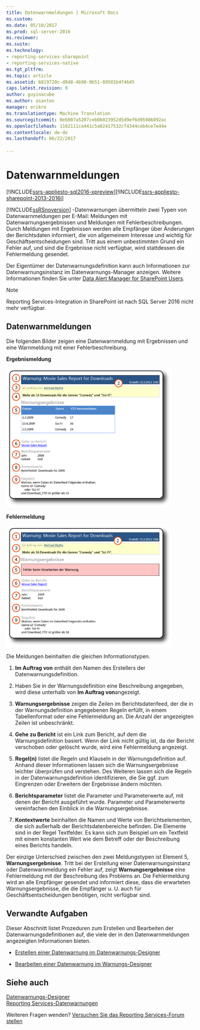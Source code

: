 ```yaml
---
title: Datenwarnmeldungen | Microsoft Docs
ms.custom: 
ms.date: 05/10/2017
ms.prod: sql-server-2016
ms.reviewer: 
ms.suite: 
ms.technology:
- reporting-services-sharepoint
- reporting-services-native
ms.tgt_pltfrm: 
ms.topic: article
ms.assetid: 6819720c-d848-4b90-9b51-89501b4f4645
caps.latest.revision: 9
author: guyinacube
ms.author: asaxton
manager: erikre
ms.translationtype: Machine Translation
ms.sourcegitcommit: 0eb007a5207ceb0b023952d5d9ef6d95986092ac
ms.openlocfilehash: 1182111ce441c5a02417532cf4344ceb4ce7e44e
ms.contentlocale: de-de
ms.lasthandoff: 06/22/2017

---
```

# <a name="data-alert-messages"></a>Datenwarnmeldungen

[!INCLUDE[ssrs-appliesto-sql2016-xpreview](../includes/ssrs-appliesto-sql2016-xpreview.md)][!INCLUDE[ssrs-appliesto-sharepoint-2013-2016i](../includes/ssrs-appliesto-sharepoint-2013-2016.md)]

[!INCLUDE[ssRSnoversion](../includes/ssrsnoversion-md.md)] -Datenwarnungen übermitteln zwei Typen von Datenwarnmeldungen per E-Mail: Meldungen mit Datenwarnungsergebnissen und Meldungen mit Fehlerbeschreibungen. Durch Meldungen mit Ergebnissen werden alle Empfänger über Änderungen der Berichtsdaten informiert, die von allgemeinem Interesse und wichtig für Geschäftsentscheidungen sind. Tritt aus einem unbestimmten Grund ein Fehler auf, und sind die Ergebnisse nicht verfügbar, wird stattdessen die Fehlermeldung gesendet.

Der Eigentümer der Datenwarnungsdefinition kann auch Informationen zur Datenwarnungsinstanz im Datenwarnungs-Manager anzeigen. Weitere Informationen finden Sie unter [Data Alert Manager for SharePoint Users](../reporting-services/data-alert-manager-for-sharepoint-users.md).  

> [!NOTE]
> Reporting Services-Integration in SharePoint ist nach SQL Server 2016 nicht mehr verfügbar.
  
##  <a name="DataAlertMessages"></a> Datenwarnmeldungen  
 Die folgenden Bilder zeigen eine Datenwarnmeldung mit Ergebnissen und eine Warnmeldung mit einer Fehlerbeschreibung.  
  
 **Ergebnismeldung**  
  
 ![Daten-Warnungs-e-Mail-Nachricht mit Ergebnissen](../reporting-services/media/rs-alertmessageresults.gif "Daten-Warnungs-e-Mail-Nachricht mit Ergebnissen")  
  
 **Fehlermeldung**  
  
 ![Datenwarnmeldung mit Fehlermeldung](../reporting-services/media/rs-alertmessageerrror.gif "datenwarnmeldung mit Fehlermeldung")  
  
 Die Meldungen beinhalten die gleichen Informationstypen.  
  
1.  **Im Auftrag von** enthält den Namen des Erstellers der Datenwarnungsdefinition.  
  
2.  Haben Sie in der Warnungsdefinition eine Beschreibung angegeben, wird diese unterhalb von **Im Auftrag von**angezeigt.  
  
3.  **Warnungsergebnisse** zeigen die Zeilen im Berichtsdatenfeed, der die in der Warnungsdefinition angegebenen Regeln erfüllt, in einem Tabellenformat oder eine Fehlermeldung an. Die Anzahl der angezeigten Zeilen ist unbeschränkt.  
  
4.  **Gehe zu Bericht** ist ein Link zum Bericht, auf dem die Warnungsdefinition basiert. Wenn der Link nicht gültig ist, da der Bericht verschoben oder gelöscht wurde, wird eine Fehlermeldung angezeigt.  
  
5.  **Regel(n)** listet die Regeln und Klauseln in der Warnungsdefinition auf. Anhand dieser Informationen lassen sich die Warnungsergebnisse leichter überprüfen und verstehen. Des Weiteren lassen sich die Regeln in der Datenwarnungsdefinition identifizieren, die Sie ggf. zum Eingrenzen oder Erweitern der Ergebnisse ändern möchten.  
  
6.  **Berichtsparameter** listet die Parameter und Parameterwerte auf, mit denen der Bericht ausgeführt wurde. Parameter und Parameterwerte vereinfachen den Einblick in die Warnungsergebnisse.  
  
7.  **Kontextwerte** beinhalten die Namen und Werte von Berichtselementen, die sich außerhalb der Berichtsdatenbereiche befinden. Die Elemente sind in der Regel Textfelder. Es kann sich zum Beispiel um ein Textfeld mit einem konstanten Wert wie dem Betreff oder der Beschreibung eines Berichts handeln.  
  
 Der einzige Unterschied zwischen den zwei Meldungstypen ist Element 5, **Warnungsergebnisse**. Tritt bei der Erstellung einer Datenwarnungsinstanz oder Datenwarnmeldung ein Fehler auf, zeigt **Warnungsergebnisse** eine Fehlermeldung mit der Beschreibung des Problems an. Die Fehlermeldung wird an alle Empfänger gesendet und informiert diese, dass die erwarteten Warnungsergebnisse, die die Empfänger u. U. auch für Geschäftsentscheidungen benötigen, nicht verfügbar sind.  
  
  
##  <a name="HowTo"></a> Verwandte Aufgaben  
 Dieser Abschnitt listet Prozeduren zum Erstellen und Bearbeiten der Datenwarnungsdefinitionen auf, die viele der in den Datenwarnmeldungen angezeigten Informationen bieten.  
  
-   [Erstellen einer Datenwarnung im Datenwarnungs-Designer](../reporting-services/create-a-data-alert-in-data-alert-designer.md)  
  
-   [Bearbeiten einer Datenwarnung im Warnungs-Designer](../reporting-services/edit-a-data-alert-in-alert-designer.md)  

## <a name="see-also"></a>Siehe auch

[Datenwarnungs-Designer](../reporting-services/data-alert-designer.md)   
[Reporting Services-Datenwarnungen](../reporting-services/reporting-services-data-alerts.md)  

Weiteren Fragen wenden? [Versuchen Sie das Reporting Services-Forum stellen](http://go.microsoft.com/fwlink/?LinkId=620231)
